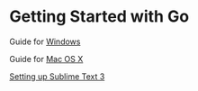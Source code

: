 # Getting Started with Go

Guide for [Windows](Getting_Started_for_Windows.md)

Guide for [Mac OS X](Getting_Started_for_MAC_OS_X.md)

[Setting up Sublime Text 3](Setting_up_Sublime_properly.md)
